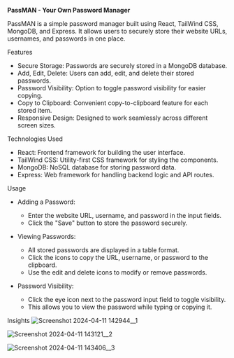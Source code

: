 ****PassMAN - Your Own Password Manager****

PassMAN is a simple password manager built using React, TailWind CSS, MongoDB, and Express. It allows users to securely store their website URLs, usernames, and passwords in one place.

Features
- Secure Storage: Passwords are securely stored in a MongoDB database.
- Add, Edit, Delete: Users can add, edit, and delete their stored passwords.
- Password Visibility: Option to toggle password visibility for easier copying.
- Copy to Clipboard: Convenient copy-to-clipboard feature for each stored item.
- Responsive Design: Designed to work seamlessly across different screen sizes.

Technologies Used
- React: Frontend framework for building the user interface.
- TailWind CSS: Utility-first CSS framework for styling the components.
- MongoDB: NoSQL database for storing password data.
- Express: Web framework for handling backend logic and API routes.

Usage
- Adding a Password:
  - Enter the website URL, username, and password in the input fields.
  - Click the "Save" button to store the password securely.

- Viewing Passwords:
  - All stored passwords are displayed in a table format.
  - Click the icons to copy the URL, username, or password to the clipboard.
  - Use the edit and delete icons to modify or remove passwords.

- Password Visibility:
  - Click the eye icon next to the password input field to toggle visibility.
  - This allows you to view the password while typing or copying it.

Insights
![Screenshot 2024-04-11 142944__1](https://github.com/uk1124/PassMAN/assets/55598047/ee2eb432-06a4-4339-a7c8-9a3fd7c79add)

![Screenshot 2024-04-11 143121__2](https://github.com/uk1124/PassMAN/assets/55598047/67440ef9-bf6d-4797-86b1-87041f5b0fd8)

![Screenshot 2024-04-11 143406__3](https://github.com/uk1124/PassMAN/assets/55598047/c0ab583d-6dc1-4691-a929-67068d3ba10b)

